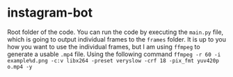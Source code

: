 # instagram-bot
Root folder of the code. You can run the code by executing the `main.py` file, which is going to output individual frames to the `frames` folder. It is up to you how you want to use the individual frames, but I am using `ffmpeg` to generate a usable `.mp4` file. Using the following command `ffmpeg -r 60 -i example%d.png -c:v libx264 -preset veryslow -crf 18 -pix_fmt yuv420p o.mp4 -y`
